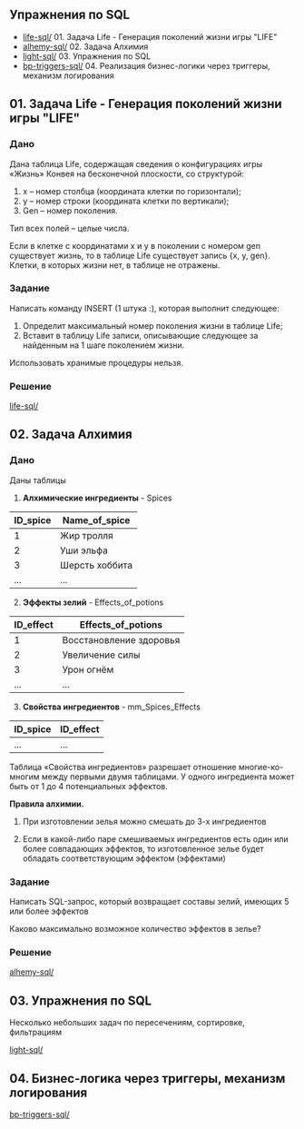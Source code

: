 ## Упражнения по SQL
- [life-sql/](./life-sql/)   01. Задача Life - Генерация поколений жизни игры "LIFE"
- [alhemy-sql/](./alhemy-sql/) 02. Задача Алхимия
- [light-sql/](./light-sql/) 03. Упражнения по SQL
- [bp-triggers-sql/](./bp-triggers-sql/) 04. Реализация бизнес-логики через триггеры, механизм логирования

## 01. Задача Life - Генерация поколений жизни игры "LIFE"

### Дано
Дана таблица Life, содержащая сведения о конфигурациях игры «Жизнь» Конвея на бесконечной плоскости, со структурой: 
1)  x – номер столбца (координата клетки по горизонтали);
2)  y – номер строки (координата клетки по вертикали);
3)	Gen – номер поколения.

Тип всех полей – целые числа.

Если в клетке с координатами x и y в поколении с номером gen существует жизнь, то в таблице Life существует запись {x, y, gen}. Клетки, в которых жизни нет, в таблице не отражены.

### Задание
Написать команду INSERT (1 штука :), которая выполнит следующее:
1)	Определит максимальный номер поколения жизни в таблице Life;
2)	Вставит в таблицу Life записи, описывающие следующее за найденным на 1 шаге поколением жизни.

Использовать хранимые процедуры нельзя.


### Решение

[life-sql/](./life-sql/)



## 02. Задача Алхимия

### Дано
Даны таблицы

1.  **Алхимические ингредиенты** - Spices

|             ID_spice            |          Name_of_spice          |
|--------------------------------|--------------------------------|
| 1 | Жир тролля |
| 2 | Уши эльфа |
| 3 | Шерсть хоббита |
| ... | ... |

2.  **Эффекты зелий** - Effects_of_potions
  
|             ID_effect            |          Effects_of_potions          |
|--------------------------------|--------------------------------|
| 1 | Восстановление здоровья |
| 2 | Увеличение силы |
| 3 | Урон огнём |
| ... | ... |

3.  **Свойства ингредиентов** -  mm_Spices_Effects

|             ID_spice            |          ID_effect          |
|--------------------------------|--------------------------------|
| ... | ... |

Таблица «Свойства ингредиентов» разрешает отношение многие-ко-многим между первыми двумя таблицами.  У одного ингредиента может быть от 1 до 4 потенциальных эффектов.

**Правила алхимии.**

1.	При изготовлении зелья можно смешать до 3-х ингредиентов

2.	Если в какой-либо паре смешиваемых ингредиентов есть один или более совпадающих эффектов, то изготовленное зелье будет обладать соответствующим эффектом (эффектами)

### Задание

Написать SQL-запрос, который возвращает составы зелий, имеющих 5 или более эффектов

Каково максимально возможное количество эффектов в зелье?


### Решение

[alhemy-sql/](./alhemy-sql/)


## 03. Упражнения по SQL

Несколько небольших задач по пересечениям, сортировке, фильтрациям

[light-sql/](./light-sql/)

## 04. Бизнес-логика через триггеры, механизм логирования

[bp-triggers-sql/](./bp-triggers-sql/)
